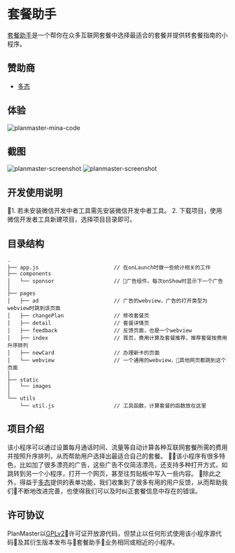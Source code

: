 # 套餐助手

[套餐助手](https://www.duohui.co/?utm_source=planmaster&utm_medium=web&utm_campaign=planmaster-github)是一个帮你在众多互联网套餐中选择最适合的套餐并提供转套餐指南的小程序。

## 赞助商

- [多态](https://www.duotai.net/?utm_source=planmaster&utm_medium=web&utm_campaign=planmaster-github)

## 体验

![planmaster-mina-code](https://planmaster.prototype.im/minicode.jpg)

## 截图
![planmaster-screenshot](https://wx1.sinaimg.cn/large/701cac0cgy1fna85b3gsrj20v94q8dw3.jpg)
![planmaster-screenshot](https://wx4.sinaimg.cn/large/701cac0cgy1fna85bn0uej20v92pg11d.jpg)

## 开发使用说明
1. 若未安装微信开发中者工具需先安装微信开发中者工具。
2. 下载项目，使用微信开发者工具新建项目，选择项目目录即可。

## 目录结构
```
.
├── app.js                        // 在onLaunch时做一些统计相关的工作
├── components
│   └── sponsor                   // 广告组件，每次onShow时显示下一个广告
│
├── pages
│   ├── ad                        // 广告的webview，广告的打开类型为webview时跳到该页面
│   ├── changePlan                // 修改套餐页
│   ├── detail                    // 套餐详情页
│   ├── feedback                  // 反馈页面，也是一个webview
│   ├── index                     // 首页，费用计算及套餐推荐，推荐套餐按费用升序排列
│   ├── newCard                   // 办理新卡的页面
│   └── webview                   // 一个通用的webview，其他网页都跳到这个页面
│
├── static
│   └── images
│
└── utils
    └── util.js                   // 工具函数，计算套餐的函数放在这里
```

## 项目介绍

该小程序可以通过设置每月通话时间、流量等自动计算各种互联网套餐所需的费用并按照升序排列，从而帮助用户选择出最适合自己的套餐。
该小程序有很多特色，比如加了很多漂亮的广告，这些广告不仅简洁漂亮，还支持多种打开方式，如跳转到另一个小程序，打开一个网页，甚至往剪贴板中写入一些内容。
除此之外，得益于[多态](https://www.duotai.net/?utm_source=planmaster&utm_medium=web&utm_campaign=planmaster-github)提供的表单功能，我们收集到了很多有用的用户反馈，从而帮助我们不断地改进完善，也使得我们可以及时纠正套餐信息中存在的错误。
## 许可协议

PlanMaster以[GPLv2](https://github.com/prototype/PlanMaster/blob/master/LICENSE)许可证开放源代码，但禁止以任何形式使用该小程序源代码及其衍生版本发布与套餐助手业务相同或相近的小程序。





